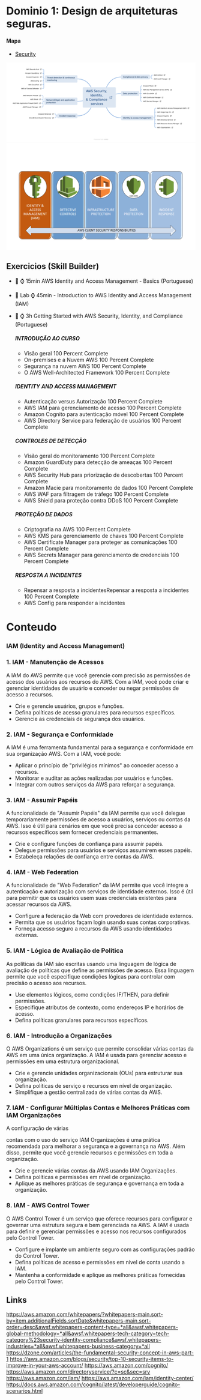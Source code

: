 # Dominio 1: Design de arquiteturas seguras.


#### Mapa
- [Security](./mapas/security_map.xmind)

<p align="center" width="100%">
    <img src="./security_map.png"> 
    <img src="./security_pillars.png"> 
</p>

## Exercicios (Skill Builder)
- :blue_book: :watch: 15min AWS Identity and Access Management - Basics (Portuguese)
- :rocket: Lab :watch: 45min - Introduction to AWS Identity and Access Management (IAM)
- :blue_book: :watch: 3h  Getting Started with AWS Security, Identity, and Compliance (Portuguese)

    ##### INTRODUÇÃO AO CURSO
    - Visão geral 100 Percent Complete
    - On-premises e a Nuvem AWS 100 Percent Complete
    - Segurança na nuvem AWS 100 Percent Complete
    - O AWS Well-Architected Framework 100 Percent Complete

    ##### IDENTITY AND ACCESS MANAGEMENT
    - Autenticação versus Autorização 100 Percent Complete
    - AWS IAM para gerenciamento de acesso 100 Percent Complete
    - Amazon Cognito para autenticação móvel 100 Percent Complete
    - AWS Directory Service para federação de usuários 100 Percent Complete

    ##### CONTROLES DE DETECÇÃO
    - Visão geral do monitoramento 100 Percent Complete
    - Amazon GuardDuty para detecção de ameaças 100 Percent Complete
    - AWS Security Hub para priorização de descobertas 100 Percent Complete
    - Amazon Macie para monitoramento de dados 100 Percent Complete
    - AWS WAF para filtragem de tráfego 100 Percent Complete
    - AWS Shield para proteção contra DDoS 100 Percent Complete

    ##### PROTEÇÃO DE DADOS
    - Criptografia na AWS 100 Percent Complete
    - AWS KMS para gerenciamento de chaves 100 Percent Complete
    - AWS Certificate Manager para proteger as comunicações 100 Percent Complete
    - AWS Secrets Manager para gerenciamento de credenciais 100 Percent Complete

    ##### RESPOSTA A INCIDENTES
    - Repensar a resposta a incidentesRepensar a resposta a incidentes 100 Percent Complete
    - AWS Config para responder a incidentes


# Conteudo
### IAM (Identity and Access Management)

###  1. IAM - Manutenção de Acessos

A IAM do AWS permite que você gerencie com precisão as permissões de acesso dos usuários aos recursos do AWS. Com a IAM, você pode criar e gerenciar identidades de usuário e conceder ou negar permissões de acesso a recursos.

- Crie e gerencie usuários, grupos e funções.
- Defina políticas de acesso granulares para recursos específicos.
- Gerencie as credenciais de segurança dos usuários.

### 2. IAM - Segurança e Conformidade

A IAM é uma ferramenta fundamental para a segurança e conformidade em sua organização AWS. Com a IAM, você pode:

- Aplicar o princípio de "privilégios mínimos" ao conceder acesso a recursos.
- Monitorar e auditar as ações realizadas por usuários e funções.
- Integrar com outros serviços da AWS para reforçar a segurança.

### 3. IAM - Assumir Papéis

A funcionalidade de "Assumir Papéis" da IAM permite que você delegue temporariamente permissões de acesso a usuários, serviços ou contas da AWS. Isso é útil para cenários em que você precisa conceder acesso a recursos específicos sem fornecer credenciais permanentes.

- Crie e configure funções de confiança para assumir papéis.
- Delegue permissões para usuários e serviços assumirem esses papéis.
- Estabeleça relações de confiança entre contas da AWS.



### 4. IAM - Web Federation

A funcionalidade de "Web Federation" da IAM permite que você integre a autenticação e autorização com serviços de identidade externos. Isso é útil para permitir que os usuários usem suas credenciais existentes para acessar recursos da AWS.

- Configure a federação da Web com provedores de identidade externos.
- Permita que os usuários façam login usando suas contas corporativas.
- Forneça acesso seguro a recursos da AWS usando identidades externas.

### 5. IAM - Lógica de Avaliação de Política

As políticas da IAM são escritas usando uma linguagem de lógica de avaliação de políticas que define as permissões de acesso. Essa linguagem permite que você especifique condições lógicas para controlar com precisão o acesso aos recursos.

- Use elementos lógicos, como condições IF/THEN, para definir permissões.
- Especifique atributos de contexto, como endereços IP e horários de acesso.
- Defina políticas granulares para recursos específicos.

### 6. IAM - Introdução a Organizações

O AWS Organizations é um serviço que permite consolidar várias contas da AWS em uma única organização. A IAM é usada para gerenciar acesso e permissões em uma estrutura organizacional.

- Crie e gerencie unidades organizacionais (OUs) para estruturar sua organização.
- Defina políticas de serviço e recursos em nível de organização.
- Simplifique a gestão centralizada de várias contas da AWS.

### 7. IAM - Configurar Múltiplas Contas e Melhores Práticas com IAM Organizações

A configuração de várias

 contas com o uso do serviço IAM Organizações é uma prática recomendada para melhorar a segurança e a governança na AWS. Além disso, permite que você gerencie recursos e permissões em toda a organização.

- Crie e gerencie várias contas da AWS usando IAM Organizações.
- Defina políticas e permissões em nível de organização.
- Aplique as melhores práticas de segurança e governança em toda a organização.

### 8. IAM - AWS Control Tower

O AWS Control Tower é um serviço que oferece recursos para configurar e governar uma estrutura segura e bem gerenciada na AWS. A IAM é usada para definir e gerenciar permissões e acesso nos recursos configurados pelo Control Tower.

- Configure e implante um ambiente seguro com as configurações padrão do Control Tower.
- Defina políticas de acesso e permissões em nível de conta usando a IAM.
- Mantenha a conformidade e aplique as melhores práticas fornecidas pelo Control Tower.



## Links 
https://aws.amazon.com/whitepapers/?whitepapers-main.sort-by=item.additionalFields.sortDate&whitepapers-main.sort-order=desc&awsf.whitepapers-content-type=*all&awsf.whitepapers-global-methodology=*all&awsf.whitepapers-tech-category=tech-category%23security-identity-compliance&awsf.whitepapers-industries=*all&awsf.whitepapers-business-category=*all
https://dzone.com/articles/the-fundamental-security-concept-in-aws-part-1
https://aws.amazon.com/blogs/security/top-10-security-items-to-improve-in-your-aws-account/
https://aws.amazon.com/cognito/
https://aws.amazon.com/directoryservice/?c=sc&sec=srv
https://aws.amazon.com/iam/
https://aws.amazon.com/iam/identity-center/
https://docs.aws.amazon.com/cognito/latest/developerguide/cognito-scenarios.html